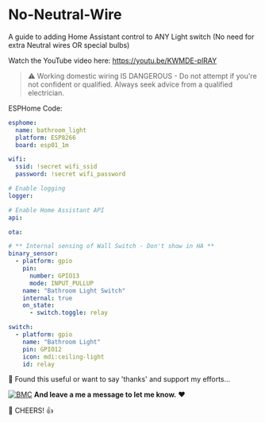# No-Neutral-Wire
 A guide to adding Home Assistant control to ANY Light switch (No need for extra Neutral wires OR special bulbs)

Watch the YouTube video here: https://youtu.be/KWMDE-plRAY


> :warning: Working domestic wiring IS DANGEROUS - Do not attempt if you're not confident or qualified. Always seek advice from a qualified electrician.




ESPHome Code:

```yaml
esphome:
  name: bathroom_light
  platform: ESP8266
  board: esp01_1m

wifi:
  ssid: !secret wifi_ssid
  password: !secret wifi_password

# Enable logging
logger:

# Enable Home Assistant API
api:

ota:

# ** Internal sensing of Wall Switch - Don't show in HA **
binary_sensor:
  - platform: gpio
    pin:
      number: GPIO13
      mode: INPUT_PULLUP
    name: "Bathroom Light Switch"
    internal: true
    on_state:
      - switch.toggle: relay

switch:
  - platform: gpio
    name: "Bathroom Light"
    pin: GPIO12
    icon: mdi:ceiling-light
    id: relay
```

🎁 Found this useful or want to say 'thanks' and support my efforts...

[![BMC](https://www.buymeacoffee.com/assets/img/custom_images/white_img.png)](https://www.buymeacoffee.com/3ative) **And leave a me a message to let me know.**  ❤

🍺 CHEERS! 👍

